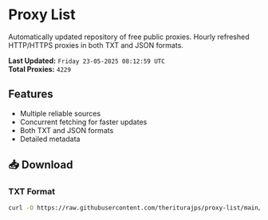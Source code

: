 # Proxy List

Automatically updated repository of free public proxies. Hourly refreshed HTTP/HTTPS proxies in both TXT and JSON formats.

**Last Updated:** `Friday 23-05-2025 08:12:59 UTC`  
**Total Proxies:** `4229`

## Features
- Multiple reliable sources
- Concurrent fetching for faster updates
- Both TXT and JSON formats
- Detailed metadata

## 📥 Download

### TXT Format
```bash
curl -O https://raw.githubusercontent.com/theriturajps/proxy-list/main/proxies.txt